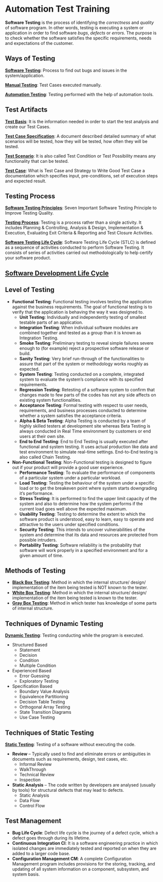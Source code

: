# Automation Test Training

**Software Testing** is the process of identifying the *correctness* and *quality* of software program. In other words, testing is executing a system or application in order to find software *bugs*, *defects* or *errors*. The purpose is to check whether the software satisfies the specific requirements, needs and expectations of the customer.

## Ways of Testing
**[Software Testing](docs/software-testing.md)**: Process to find out bugs and issues in the system/application. 

**[Manual Testing](docs/manual-testing.md)**: Test Cases executed manually.

**[Automation Testing]()**: Testing performed with the help of automation tools.

## Test Artifacts
**[Test Basis]()**: It is the information needed in order to start the test analysis and create our Test Cases. 

**[Test Case Specification]()**: A document described detailed summary of what scenarios will be tested, how they will be tested, how often they will be tested. 

**[Test Scenario]()**: It is also called Test Condition or Test Possibility means any functionality that can be tested.

**[Test Case]()**: What is Test Case and Strategy to Write Good Test Case a documentation which specifies input, pre-conditions, set of execution steps and expected result. 

## Testing Process
**[Software Testing Principles]()**: Seven Important Software Testing Principle to Improve Testing Quality. 

**[Testing Process]()**: Testing is a process rather than a single activity. It includes Planning & Controlling, Analysis & Design, Implementation & Execution, Evaluating Exit Criteria & Reporting and Test Closure Activities.

**[Software Testing Life Cycle]()**: Software Testing Life Cycle (STLC) is defined as a sequence of activities conducted to perform Software Testing. It consists of series of activities carried out methodologically to help certify your software product. 

## [Software Development Life Cycle](docs/001-software-development-life-cycle.html)

## Level of Testing
- **Functional Testing**: Functional testing involves testing the application against the business requirements. The goal of functional testing is to verify that the application is behaving the way it was designed to. 
  - **Unit Testing**: Individually and independently testing of smallest testable parts of an application. 
  - **Integration Testing**: When individual software modules are combined together and tested as a group than it is known as Integration Testing. 
  - **Smoke Testing**: Preliminary testing to reveal simple failures severe enough to (for example) reject a prospective software release or build. 
  - **Sanity Testing**: Very brief run-through of the functionalities to assure that part of the system or methodology works roughly as expected. 
  - **System Testing**: Testing conducted on a complete, integrated system to evaluate the system’s compliance with its specified requirements. 
  - **Regression Testing**: Retesting of a software system to confirm that changes made to few parts of the codes has not any side affects on existing system functionalities. 
  - **Acceptance Testing**: Formal testing with respect to user needs, requirements, and business processes conducted to determine whether a system satisfies the acceptance criteria. 
  - **Alpha & Beta Testing**: Alpha Testing is conducted by a team of highly skilled testers at development site whereas Beta Testing is always conducted in Real Time environment by customers or end users at their own site. 
  - **End to End Testing**: End to End Testing is usually executed after functional and system testing. It uses actual production like data and test environment to simulate real-time settings. End-to-End testing is also called Chain Testing. 
- **Non-Functional Testing**: Non-Functional testing is designed to figure out if your product will provide a good user experience.
  - **Performance Testing**: To evaluate the performance of components of a particular system under a particular workload. 
  - **Load Testing**: Testing the behaviour of the system under a specific load or to get the breakeven point where system starts downgrading it’s performance. 
  - **Stress Testing**: It is performed to find the upper limit capacity of the system and also to determine how the system performs if the current load goes well above the expected maximum. 
  - **Usability Testing**: Testing to determine the extent to which the software product is understood, easy to learn, easy to operate and attractive to the users under specified conditions. 
  - **Security Testing**: This intends to uncover vulnerabilities of the system and determine that its data and resources are protected from possible intruders. 
  - **Portability Testing**: Software reliability is the probability that software will work properly in a specified environment and for a given amount of time. 

## Methods of Testing
- **[Black Box Testing]()**: Method in which the internal structure/ design/ implementation of the item being tested is NOT known to the tester. 
- **[White Box Testing]()**: Method in which the internal structure/ design/ implementation of the item being tested is known to the tester. 
- **[Gray Box Testing]()**: Method in which tester has knowledge of some parts of internal structure. 

## Techniques of Dynamic Testing
**[Dynamic Testing]()**: Testing conducting while the program is executed. 

- Structured Based
  - Statement
  - Decision
  - Condition
  - Multiple Condition
- Experienced Based
  - Error Guessing
  - Exploratory Testing
- Specification Based
  - Boundary Value Analysis
  - Equivalence Partitioning 
  - Decision Table Testing
  - Orthogonal Array Testing 
  - State Transition Diagrams
  - Use Case Testing

## Techniques of Static Testing
**[Static Testing]()**: Testing of a software without executing the code. 

- **Review** – Typically used to find and eliminate errors or ambiguities in documents such as requirements, design, test cases, etc.
  - Informal Review
  - WalkThrough
  - Technical Review
  - Inspection
- **Static Analysis** – The code written by developers are analysed (usually by tools) for structural defects that may lead to defects.
  - Static Analysis
  - Data Flow
  - Control Flow

## Test Management
- **Bug Life Cycle**: Defect life cycle is the journey of a defect cycle, which a defect goes through during its lifetime.
- **Continuous Integration CI**: It is a software engineering practice in which isolated changes are immediately tested and reported on when they are added to a larger code base. 
- **Configuration Management CM**: A complete Configuration Management program includes provisions for the storing, tracking, and updating of all system information on a component, subsystem, and system basis. 